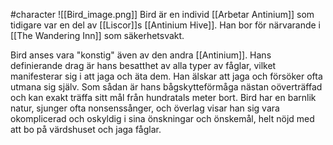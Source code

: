 #character
![[Bird_image.png]]
Bird är en individ [[Arbetar Antinium]] som tidigare var en del av [[Liscor]]s [[Antinium Hive]]. Han bor för närvarande i [[The Wandering Inn]] som säkerhetsvakt.

Bird anses vara "konstig" även av den andra [[Antinium]]. Hans definierande drag är hans besatthet av alla typer av fåglar, vilket manifesterar sig i att jaga och äta dem. Han älskar att jaga och försöker ofta utmana sig själv. Som sådan är hans bågskytteförmåga nästan oöverträffad och kan exakt träffa sitt mål från hundratals meter bort. Bird har en barnlik natur, sjunger ofta nonsenssånger, och överlag visar han sig vara okomplicerad och oskyldig i sina önskningar och önskemål, helt nöjd med att bo på värdshuset och jaga fåglar.